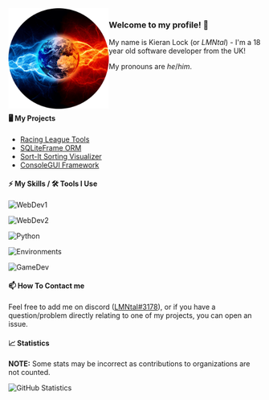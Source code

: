 <!-- Thanks to KodingDev for the design: https://github.com/KodingDev -->
<img align="left" alt="Avatar" width="200px" src="https://raw.githubusercontent.com/Kieran-Lock/Kieran-Lock/master/assets/avatar.png" />

### Welcome to my profile! 👋

My name is Kieran Lock (or *LMNtal*) - I'm a 18 year old software developer from the UK! 

My pronouns are *he*/*him*.

<br />
<br />
<br />

#### 🖥️ My Projects
* [Racing League Tools](https://racingleaguetools.com/)
* [SQLiteFrame ORM](https://github.com/Kieran-Lock/SQLiteFrame)
* [Sort-It Sorting Visualizer](https://github.com/OneBigUnit/Sort-It)
* [ConsoleGUI Framework](https://github.com/Kieran-Lock/ConsoleGUI)


#### ⚡ My Skills / 🛠️ Tools I Use

![WebDev1](https://skillicons.dev/icons?i=ts,js,html,css)


![WebDev2](https://skillicons.dev/icons?i=firebase,gcp,react,nextjs)


![Python](https://skillicons.dev/icons?i=py,discord,raspberrypi,flask)


![Environments](https://skillicons.dev/icons?i=vscode,stackoverflow,github,git)


![GameDev](https://skillicons.dev/icons?i=cs,unity,unreal,arduino)


#### 📫 How To Contact me
Feel free to add me on discord ([LMNtal#3178](https://discordapp.com/users/380798738295422978)), or if you have a question/problem directly relating to one of my projects, you can open an issue.

#### 📈 Statistics

**NOTE:** Some stats may be incorrect as contributions to organizations are not counted.

![GitHub Statistics](https://github-readme-stats.vercel.app/api?username=Kieran-Lock&count_private=true&theme=tokyonight&show_icons=true)
